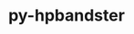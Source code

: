 ---
title: "py-hpbandster"
layout: cache
categories: [package, develop]
meta: {"compilers": ["gcc@11.4.0", "gcc@9.4.0", "none"], "num_specs": 17, "num_specs_by_stack": {"e4s": 13, "e4s-neoverse_v1": 3, "e4s-power": 1, "root": 17}, "oss": ["ubuntu20.04", "ubuntu22.04"], "platforms": ["linux"], "stacks": ["e4s", "e4s-neoverse_v1", "e4s-power", "root"], "targets": ["neoverse_v1", "ppc64le", "x86_64_v3"], "versions": ["0.7.4"]}
spec_details: [{"compiler": "none", "hash": "2beyrkw75dftusytvpsypivln7w75ani", "os": "ubuntu22.04", "platform": "linux", "size": "-", "stacks": ["e4s", "root"], "target": "x86_64_v3", "variants": ["build_system=python_pip"], "versions": ["0.7.4"]}, {"compiler": "gcc@11.4.0", "hash": "32ieqoo5jrdrks3ew4pya4ub6gjtcm54", "os": "ubuntu22.04", "platform": "linux", "size": "-", "stacks": ["e4s-neoverse_v1", "root"], "target": "neoverse_v1", "variants": ["build_system=python_pip"], "versions": ["0.7.4"]}, {"compiler": "none", "hash": "5cr2o4brhz3lb6q6wrm7kayvxx6kadjf", "os": "ubuntu22.04", "platform": "linux", "size": "-", "stacks": ["e4s", "root"], "target": "x86_64_v3", "variants": ["build_system=python_pip"], "versions": ["0.7.4"]}, {"compiler": "gcc@11.4.0", "hash": "6u4vedcdonjkji4z2atpvd65qat7dqko", "os": "ubuntu22.04", "platform": "linux", "size": "-", "stacks": ["e4s-neoverse_v1", "root"], "target": "neoverse_v1", "variants": ["build_system=python_pip"], "versions": ["0.7.4"]}, {"compiler": "none", "hash": "axv6i3r3lvpl3jujoahlovznidcvgzn4", "os": "ubuntu22.04", "platform": "linux", "size": "-", "stacks": ["e4s", "root"], "target": "x86_64_v3", "variants": ["build_system=python_pip"], "versions": ["0.7.4"]}, {"compiler": "none", "hash": "fw26pfh2uwyuqbbuemeq52363aznzlcy", "os": "ubuntu22.04", "platform": "linux", "size": "-", "stacks": ["e4s", "root"], "target": "x86_64_v3", "variants": ["build_system=python_pip"], "versions": ["0.7.4"]}, {"compiler": "none", "hash": "iyqlzk6punjjjfv5e3heqhkiurtdykf6", "os": "ubuntu22.04", "platform": "linux", "size": "-", "stacks": ["e4s", "root"], "target": "x86_64_v3", "variants": ["build_system=python_pip"], "versions": ["0.7.4"]}, {"compiler": "none", "hash": "qnp7rdy4wbffk42ixi2f6cpyub7lm43q", "os": "ubuntu22.04", "platform": "linux", "size": "-", "stacks": ["e4s", "root"], "target": "x86_64_v3", "variants": ["build_system=python_pip"], "versions": ["0.7.4"]}, {"compiler": "none", "hash": "rem2oxcqwb3qwgjowqhw2pfsj5v65rke", "os": "ubuntu22.04", "platform": "linux", "size": "-", "stacks": ["e4s", "root"], "target": "x86_64_v3", "variants": ["build_system=python_pip"], "versions": ["0.7.4"]}, {"compiler": "none", "hash": "sisotcf734lo7i6o4vsoibrnzm4ejmrc", "os": "ubuntu22.04", "platform": "linux", "size": "-", "stacks": ["e4s", "root"], "target": "x86_64_v3", "variants": ["build_system=python_pip"], "versions": ["0.7.4"]}, {"compiler": "none", "hash": "sj4j3g6su76t2fkqg3oaduibdyemodme", "os": "ubuntu22.04", "platform": "linux", "size": "-", "stacks": ["e4s", "root"], "target": "x86_64_v3", "variants": ["build_system=python_pip"], "versions": ["0.7.4"]}, {"compiler": "gcc@11.4.0", "hash": "tddpaepoojacpepgqattlhqrfnicnqoo", "os": "ubuntu22.04", "platform": "linux", "size": "-", "stacks": ["e4s-neoverse_v1", "root"], "target": "neoverse_v1", "variants": ["build_system=python_pip"], "versions": ["0.7.4"]}, {"compiler": "gcc@9.4.0", "hash": "tpgykec6koe4t7xhhkkrdernkhvvcrki", "os": "ubuntu20.04", "platform": "linux", "size": "-", "stacks": ["e4s-power", "root"], "target": "ppc64le", "variants": ["build_system=python_pip"], "versions": ["0.7.4"]}, {"compiler": "none", "hash": "u7w5d6vujr2b2lhe6b2kkpbpkdf2arfu", "os": "ubuntu22.04", "platform": "linux", "size": "-", "stacks": ["e4s", "root"], "target": "x86_64_v3", "variants": ["build_system=python_pip"], "versions": ["0.7.4"]}, {"compiler": "none", "hash": "vkogwziatwhuoveyykkbd35ykp2bzdb4", "os": "ubuntu22.04", "platform": "linux", "size": "-", "stacks": ["e4s", "root"], "target": "x86_64_v3", "variants": ["build_system=python_pip"], "versions": ["0.7.4"]}, {"compiler": "none", "hash": "vnmz5sxfferbwetuwqplno3bqp5lg3jb", "os": "ubuntu22.04", "platform": "linux", "size": "-", "stacks": ["e4s", "root"], "target": "x86_64_v3", "variants": ["build_system=python_pip"], "versions": ["0.7.4"]}, {"compiler": "none", "hash": "wissvkq2glanv26tzk3344fwsnjq52jg", "os": "ubuntu22.04", "platform": "linux", "size": "-", "stacks": ["e4s", "root"], "target": "x86_64_v3", "variants": ["build_system=python_pip"], "versions": ["0.7.4"]}]
---